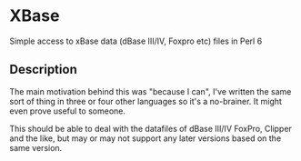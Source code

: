 # XBase
Simple access to xBase data  (dBase III/IV, Foxpro etc) files in Perl 6

## Description

The main motivation behind this was "because I can", I've written
the same sort of thing in three or four other languages so it's
a no-brainer.  It might even prove useful to someone.

This should be able to deal with the datafiles of dBase III/IV
FoxPro, Clipper and the like, but may or may not support any later
versions based on the same version.
